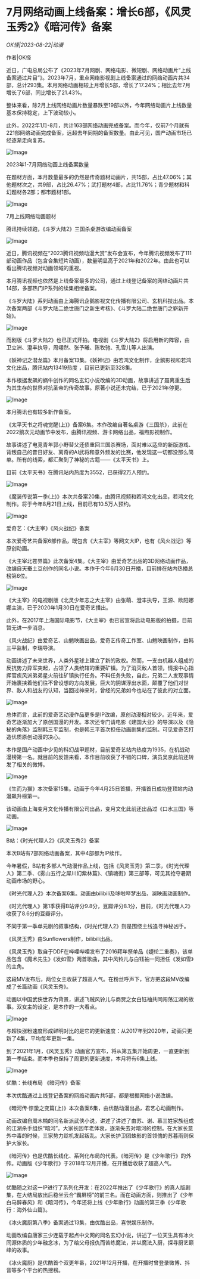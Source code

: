 # 7月网络动画上线备案：增长6部，《风灵玉秀2》《暗河传》备案

*OK怪|2023-08-22|动漫*

作者|OK怪

近日，广电总局公布了《2023年7月网剧、网络电影、微短剧、网络动画片“上线备案通过片目”》。2023年7月，重点网络影视剧上线备案通过的网络动画片共34部，总计293集。本月网络动画相较上月增长5部，增长了17.24%；相比去年7月增长了6部，同比增长了21.43%。

整体来看，除2月上线网络动画片数量暴跌至19部以外，今年网络动画片上线数量基本保持稳定，上下波动较小。

此外，2022年1月-8月，共计163部网络动画完成备案。而今年，仅前7个月就有221部网络动画完成备案，远超去年同期的备案数量。由此可见，国产动画市场已经逐渐走向复苏。

![Image](https://p3-sign.toutiaoimg.com/tos-cn-i-qvj2lq49k0/31e92e8f4c2f43a7bfe175d12862fa35~tplv-tt-shrink:640:0.image?traceid=20230822114744DDB47F02C3DED55CF207&x-expires=2147483647&x-signature=wdqLJQHQl4N24cHjvK05Ce1NF5k%3D)

2023年1-7月网络动画上线备案数量

在题材方面，本月数量最多的仍然是传奇题材动画片，共15部，占比47.06%；其他题材次之，共9部，占比26.47%；武打题材4部，占比11.76%；青少题材和科幻题材各2部；都市题材1部。

![Image](https://p3-sign.toutiaoimg.com/tos-cn-i-qvj2lq49k0/47d750c5965b44eaa124700f0489fccc~tplv-tt-shrink:640:0.image?traceid=20230822114744DDB47F02C3DED55CF207&x-expires=2147483647&x-signature=Rn7qk7vdnORk%2FJZE1z95Xk%2FLUCw%3D)

7月上线网络动画题材

腾讯持续领跑，《斗罗大陆2》三国杀桌游改编动画备案

![Image](https://p3-sign.toutiaoimg.com/tos-cn-i-qvj2lq49k0/cb57e3222bfd48d7ac3367ac2df8921f~tplv-tt-shrink:640:0.image?traceid=20230822114744DDB47F02C3DED55CF207&x-expires=2147483647&x-signature=pKUZwmox7dVJVL%2BU0K5MpewLwA4%3D)

近日，腾讯视频在“2023腾讯视频动漫大赏”发布会宣布，今年腾讯视频发布了111部动画作品（包含合集短片动画），数量明显高于2021年和2022年。由此也可以看出腾讯视频对动画领域的重视。

本月腾讯视频也依然是上线备案最多的公司，通过上线登记备案的网络动画片共14部，多部热门IP系列的续集相继备案。

《斗罗大陆》系列动画由上海腾讯企鹅影视文化传播有限公司、玄机科技出品。本次备案两部《斗罗大陆二绝世唐门之新生考核》、《斗罗大陆二绝世唐门之崭新开始》。

![Image](https://p26-sign.toutiaoimg.com/tos-cn-i-qvj2lq49k0/dcca804d1bbf41638ded17cf33102668~tplv-tt-shrink:640:0.image?traceid=20230822114744DDB47F02C3DED55CF207&x-expires=2147483647&x-signature=qyJ%2F47MRaA85DdqiLz68bxxU2z4%3D)

而剧版《斗罗大陆2》也已正式开拍。电视剧《斗罗大陆2》将启用新的阵容，由卫立洲、澄丰执导，周翊然、张予曦、陈牧驰、孔雪儿等人出演。

《妖神记之潜龙篇》本月备案13集。《妖神记》由若鸿文化制作，企鹅影视和若鸿文化出品，腾讯站内13419热度 ，目前已更新至328集。

本作根据发飙的蜗牛创作的同名玄幻小说改编的3D动画，故事讲述了聂离重生后为其生存的世界对抗圣帝的传奇故事。原著小说还未完结，已于2021年停更。

![Image](https://p26-sign.toutiaoimg.com/tos-cn-i-qvj2lq49k0/e49cdec72b0d45589521d5c801d514d4~tplv-tt-shrink:640:0.image?traceid=20230822114744DDB47F02C3DED55CF207&x-expires=2147483647&x-signature=IM3Wn8D57RfPyItydDWZ%2FCk%2FSqg%3D)

本月腾讯也有较多新作备案。

《太平天书之将魂觉醒(上)》备案6集。本作改编自著名桌游《三国杀》，此前在2022鹅次元动画节中发布，由腾讯视频、游卡网络出品，福煦影视制作。

故事讲述了电竞青年郭小野替父还债重回三国杀赛场，面对难以适应的新版游戏、背叛自己的昔日好友、离奇的AI武将和意外频发的比赛，他发现这一切都没那么简单。所有的线索，都汇聚到了神秘的古籍——《太平天书》上。

目前《太平天书》在腾讯站内热度为3552，已获得2万人预约。

![Image](https://p3-sign.toutiaoimg.com/tos-cn-i-qvj2lq49k0/2a8ca48104304a369ff3bfb692999270~tplv-tt-shrink:640:0.image?traceid=20230822114744DDB47F02C3DED55CF207&x-expires=2147483647&x-signature=rMSPd2Pxr%2BzLBx6O3ArcGtAZBDg%3D)

《魔装传说第一季(上)》本次共备案20集，由腾讯视频和若鸿文化出品，若鸿文化制作。将于今年8月21日上线，目前已有10.5万人预约。

![Image](https://p3-sign.toutiaoimg.com/tos-cn-i-qvj2lq49k0/fd10c923c51b4df2bd1f13c729a2f794~tplv-tt-shrink:640:0.image?traceid=20230822114744DDB47F02C3DED55CF207&x-expires=2147483647&x-signature=PSu2WiNwW7TCREuE6larpATwnyo%3D)

爱奇艺：《大主宰》《风火战纪》备案

本次爱奇艺共备案6部作品，既包含《大主宰》等网文大IP，也有《风火战记》等原创动画。

《大主宰北苍界篇》此次备案4集。《大主宰》由爱奇艺出品的3D网络动画作品，改编自天蚕土豆创作的同名小说。本作于今年6月30日开播，目前排在站内热播总榜第6位。

![Image](https://p3-sign.toutiaoimg.com/tos-cn-i-qvj2lq49k0/1f340c1dcb764b2288afb13b2fe3441f~tplv-tt-shrink:640:0.image?traceid=20230822114744DDB47F02C3DED55CF207&x-expires=2147483647&x-signature=Kd0Yrpn7066kZGowbLhx6huBmtc%3D)

《大主宰》的电视剧版《北灵少年志之大主宰》由张萌、澄丰执导，王源、欧阳娜娜主演，已于2020年1月30日在爱奇艺播出。

此外，在2017年上海国际电影节，《大主宰》也已官宣将启动电影版的拍摄，目前暂无进一步消息。

《风火战纪》由爱奇艺、山魈映画出品，爱奇艺传奇工作室、山魈映画制作，由韩三平监制，李瑞导演。

动画讲述了未来世界，人类外星球上建立了新的政权。然而，一支由机器人组成的反抗势力异军突起，占领了人类统辖的重要矿镇。为了消灭敌人首领，情报中心指挥官疾风派弟弟星火前往矿镇执行任务。不料任务失败，自此，兄弟二人发现事情开始裹挟着他们往不曾设想的方向发展，巨大的阴谋浮出水面，颠覆了他们对世界、敌人和战友的认知，当回过神来时，曾经的兄弟如今也站在了彼此的对立面。

![Image](https://p3-sign.toutiaoimg.com/tos-cn-i-qvj2lq49k0/9d7acdf56e5240aca15d0d50187c4be9~tplv-tt-shrink:640:0.image?traceid=20230822114744DDB47F02C3DED55CF207&x-expires=2147483647&x-signature=nNV2ROSDnovR%2FB8e2in3tqKrp8s%3D)

总体而言，此前的爱奇艺动漫作品更多是IP改编，原创动漫相对较少。近年来，爱奇艺逐渐加大了原创国漫的开发。本次还专门请电影《建国大业》的导演以及《隐秘的角落》监制韩三平监制，也是韩三平首次担任动画剧集的监制。可见爱奇艺打造优质原创动漫的决心。

本作是国产动画中少见的科幻战甲题材，目前爱奇艺站内热度为1935，在机战动漫榜第一名。就目前的反馈来看，本作目前收获了不错的口碑，演员吴京此前还转发了相关的微博。

![Image](https://p3-sign.toutiaoimg.com/tos-cn-i-qvj2lq49k0/0194a7780a5e4f60b0ef91fe036e002b~tplv-tt-shrink:640:0.image?traceid=20230822114744DDB47F02C3DED55CF207&x-expires=2147483647&x-signature=BDu5RA20mhYO1yc4aQsqg5rSMxo%3D)

《生而为猫》本次备案15集。动画于今年4月25日首播，开播首日成功登顶站内动漫飙升榜第一。

该动画由上海变月文化传播有限公司出品，变月文化此前还出品过《口水三国》等动画。

![Image](https://p3-sign.toutiaoimg.com/tos-cn-i-qvj2lq49k0/2abc7a3c777c4b37a10688bc8acf8c8d~tplv-tt-shrink:640:0.image?traceid=20230822114744DDB47F02C3DED55CF207&x-expires=2147483647&x-signature=t48u5QzThfsC%2BQm7HCYdlXUc2I8%3D)

B站：《时光代理人2》《风灵玉秀2》备案

本次B站有7部网络动画备案，其中4部都为IP续作。

今年暑假，B站有多部人气动漫作品上线，包括《风灵玉秀》第二季，《时光代理人》第二季、《雾山五行之犀川幻紫林篇》、《镇魂街》第三部等，可见其抢夺暑期动画市场的野心。

《时光代理人2》本次备案6集。动画由bilibili及哆啦哔梦出品，澜映画动画制作。

《时光代理人》第1季获得B站评分9.8分，豆瓣评分8.1分，目前，《时光代理人2》收获了8.6分的豆瓣评分。

不同于第一季单元剧的叙事结构，《时光代理人2》则是围绕主线追寻神秘凶手。

《风灵玉秀》由Sunflowers制作，bilibili出品。

《风灵玉秀》取自于DDF在哔哩哔哩发布了2016拜年祭单品《婕纶二重奏》，该单品包含《魔术先生》《发如雪》两首歌曲，其中风铃儿与白钰袖一同担任《发如雪》的主角。

这段MV发布后，两位女主收获了超高人气。在粉丝呼声下，官方把这段MV改编成了长篇动画《风灵玉秀》。

动画以中国武侠世界为背景，讲述飞贼风铃儿与商贾之女白钰袖共同闯荡江湖的故事。双女主的设定，是本作的一大看点。

![Image](https://p3-sign.toutiaoimg.com/tos-cn-i-qvj2lq49k0/5b87c9e757394fe095ea68773817c742~tplv-tt-shrink:640:0.image?traceid=20230822114744DDB47F02C3DED55CF207&x-expires=2147483647&x-signature=9OPTZRY3xpA5RjUrFX0GsdAFII8%3D)

与超快涨粉速度形成鲜明对比的是它的更新速度：从2017年到2020年，动画只更新了4集，平均每年更新一集。

到了2021年1月，《风灵玉秀》动画官方宣布，将从第五集开始周更，一直更新到第一季结束。而本季也保持了周更的更新速度，本月将有6集上线。

![Image](https://p3-sign.toutiaoimg.com/tos-cn-i-qvj2lq49k0/01b6de4d0c414d9b891b7383d21f52d4~tplv-tt-shrink:640:0.image?traceid=20230822114744DDB47F02C3DED55CF207&x-expires=2147483647&x-signature=Qbvl%2F86d8CQXPH0xfss50bK2i8A%3D)

优酷：长线布局 《暗河传》备案

本次优酷通过上线登记备案的网络动画片共5部，都是根据网络小说改编。

《暗河传·惊蛰之变篇(上)》本次备案6集，由优酷动漫出品，君艺心动画制作。

动画改编自周木楠的同名新派武侠小说，讲述了讲述了由苏、谢、慕三姓家族组成的江湖杀手组织“暗河”。大家长因年老体衰，逐渐失去对暗河的控制。在大家长意外中毒的时候，三家势力趁机发起叛乱。大家长护卫团蛛影的首领傀的苏暮雨则保护大家长。

《暗河传》也是优酷长线化、系列化布局的代表。《暗河传》是《少年歌行》的外传。动画版《少年歌行》于2018年12月开播，在开播后收获了超高人气。

![Image](https://p3-sign.toutiaoimg.com/tos-cn-i-qvj2lq49k0/1caa1f19661942c7a9dac6f81e622d73~tplv-tt-shrink:640:0.image?traceid=20230822114744DDB47F02C3DED55CF207&x-expires=2147483647&x-signature=NTYwWMbRiLn5wgog01Y9J50Dqbw%3D)

优酷随之对这一IP进行了系列化开发：在2022年推出了《少年歌行》的真人版剧集，在大结局放出后稳坐云合“霸屏榜”的前三名。而在动画方面，则推出了《少年白马醉春风》和《暗河传》，今年还将上线《少年歌行》动画的第三季《少年歌行：海外仙山篇》。

《冰火魔厨第八季》备案通过13集，由优酷出品，喜悦娱乐制作。

动画改编自唐家三少连载于起点中文网的同名玄幻小说，讲述了一位天生具有冰火同源体质的少年融念冰，为了给父母报仇而苦练魔法，并以魔法入厨，探寻厨艺巅峰的故事。

《冰火魔厨》是优酷首个双更年番，2021年12月开播，在开播时曾登录微博、抖音等多个平台的热搜榜。

